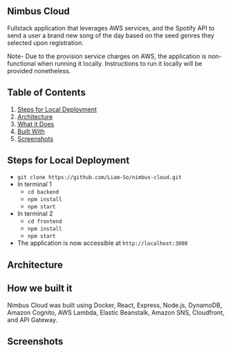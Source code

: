 ## Nimbus Cloud

Fullstack application that leverages AWS services, and the Spotify API to send a user a brand new song of the day based on the seed genres they selected upon registration.

Note- Due to the provision service charges on AWS, the application is non-functional when running it locally. Instructions to run it locally will be provided nonetheless.

## Table of Contents

1. [Steps for Local Deployment](#local_deployment)
2. [Architecture](#architecture)
3. [What it Does](#purpose)
4. [Built With](#built_with)
5. [Screenshots](#screenshots)


<a name="local_deployment">
  
## Steps for Local Deployment
- `git clone https://github.com/Liam-So/nimbus-cloud.git`
- In terminal 1
  - `cd backend`
  - `npm install`
  - `npm start`
- In terminal 2
  - `cd frontend`
  - `npm install`
  - `npm start`
- The application is now accessible at `http://localhost:3000` 

<a name="#architecture">
 
## Architecture


<a name="built_with">

## How we built it

Nimbus Cloud was built using Docker, React, Express, Node.js, DynamoDB, Amazon Cognito, AWS Lambda, Elastic Beanstalk, Amazon SNS, Cloudfront, and API Gateway. 


<a name="screenshots">

## Screenshots
